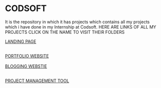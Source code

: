 # CODSOFT
It is the repository in which it has projects which contains all my projects which i have done in my  Internship at Codsoft.
HERE ARE LINKS OF ALL MY PROJECTS
CLICK ON THE NAME TO VISIT THEIR FOLDERS
<BR>

<a href="https://github.com/Abhishek182005/CODESOFT/tree/main/LANDINGPAGE">LANDING PAGE</a>
<br>

<BR>
<a href="https://github.com/Abhishek182005/CODESOFT/tree/main/PORTFOLIO">PORTFOLIO WEBSITE</a>
<br>
<BR>
<a href="https://github.com/Abhishek182005/CODESOFT/tree/main/BLOGGINGPLATFORM">BLOGGING WEBSTIE</a>
<br>
<br>


<a href="https://github.com/Abhishek182005/CODESOFT/tree/main/PROJECTMANAGEMENTTOOL">PROJECT MANAGEMENT TOOL</a>
<br>

